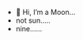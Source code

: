 - 👋 Hi, I’m a Moon...
- not sun.....
- nine......
<!---
999moon/999moon is a ✨ special ✨ repository because its `README.md` (this file) appears on your GitHub profile.
You can click the Preview link to take a look at your changes.
--->
